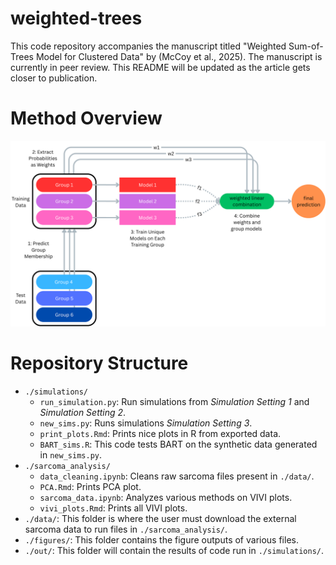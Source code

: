 # weighted-trees
This code repository accompanies the manuscript titled "Weighted Sum-of-Trees Model for Clustered Data" by  (McCoy et al., 2025). The manuscript is currently in peer review. This README will be updated as the article gets closer to publication.

# Method Overview

![](./figures/methods_figure.png)

# Repository Structure

- `./simulations/`
  - `run_simulation.py`: Run simulations from *Simulation Setting 1* and *Simulation Setting 2*.
  - `new_sims.py`: Runs simulations *Simulation Setting 3*.
  - `print_plots.Rmd`: Prints nice plots in R from exported data.
  - `BART_sims.R`: This code tests BART on the synthetic data generated in `new_sims.py`.
- `./sarcoma_analysis/`
  - `data_cleaning.ipynb`: Cleans raw sarcoma files present in `./data/`.
  - `PCA.Rmd`: Prints PCA plot.
  - `sarcoma_data.ipynb`: Analyzes various methods on VIVI plots.
  - `vivi_plots.Rmd`: Prints all VIVI plots.
- `./data/`: This folder is where the user must download the external sarcoma data to run files in `./sarcoma_analysis/`.
- `./figures/`: This folder contains the figure outputs of various files.
- `./out/`: This folder will contain the results of code run in `./simulations/`.